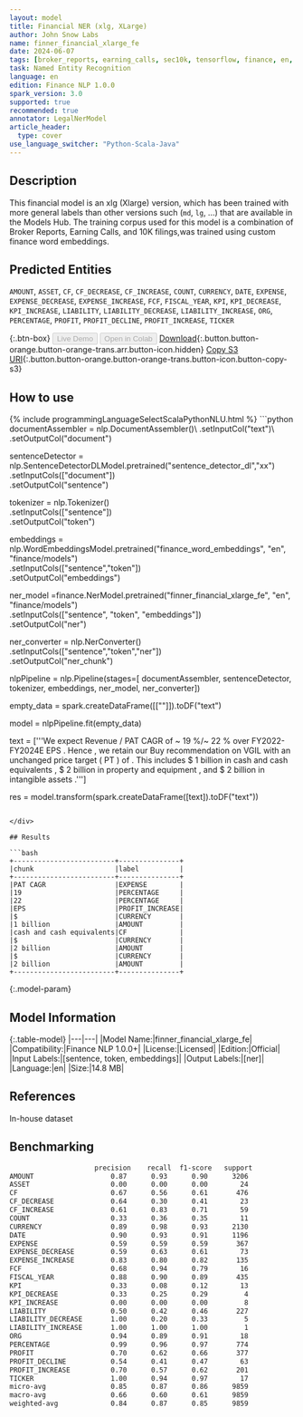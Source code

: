```yaml
---
layout: model
title: Financial NER (xlg, XLarge)
author: John Snow Labs
name: finner_financial_xlarge_fe
date: 2024-06-07
tags: [broker_reports, earning_calls, sec10k, tensorflow, finance, en, licensed]
task: Named Entity Recognition
language: en
edition: Finance NLP 1.0.0
spark_version: 3.0
supported: true
recommended: true
annotator: LegalNerModel
article_header:
  type: cover
use_language_switcher: "Python-Scala-Java"
---
```


## Description

This financial model is an xlg (Xlarge) version, which has been trained with more general labels than other versions such (`md`, `lg`, ...) that are available in the Models Hub. The training corpus used for this model is a combination of Broker Reports, Earning Calls, and 10K filings,was trained using custom finance word embeddings.

## Predicted Entities

`AMOUNT`, `ASSET`, `CF`, `CF_DECREASE`, `CF_INCREASE`, `COUNT`, `CURRENCY`, `DATE`, `EXPENSE`, `EXPENSE_DECREASE`, `EXPENSE_INCREASE`, `FCF`, `FISCAL_YEAR`, `KPI`, `KPI_DECREASE`, `KPI_INCREASE`, `LIABILITY`, `LIABILITY_DECREASE`, `LIABILITY_INCREASE`, `ORG`, `PERCENTAGE`, `PROFIT`, `PROFIT_DECLINE`, `PROFIT_INCREASE`, `TICKER`

{:.btn-box}
<button class="button button-orange" disabled>Live Demo</button>
<button class="button button-orange" disabled>Open in Colab</button>
[Download](https://s3.amazonaws.com/auxdata.johnsnowlabs.com/finance/models/finner_financial_xlarge_fe_en_1.0.0_3.0_1717749730843.zip){:.button.button-orange.button-orange-trans.arr.button-icon.hidden}
[Copy S3 URI](s3://auxdata.johnsnowlabs.com/finance/models/finner_financial_xlarge_fe_en_1.0.0_3.0_1717749730843.zip){:.button.button-orange.button-orange-trans.button-icon.button-copy-s3}

## How to use



<div class="tabs-box" markdown="1">
{% include programmingLanguageSelectScalaPythonNLU.html %}
```python
documentAssembler = nlp.DocumentAssembler()\
        .setInputCol("text")\
        .setOutputCol("document")

sentenceDetector = nlp.SentenceDetectorDLModel.pretrained("sentence_detector_dl","xx")\
        .setInputCols(["document"])\
        .setOutputCol("sentence")

tokenizer = nlp.Tokenizer()\
        .setInputCols(["sentence"])\
        .setOutputCol("token")

embeddings = nlp.WordEmbeddingsModel.pretrained("finance_word_embeddings", "en", "finance/models")\
            .setInputCols(["sentence","token"])\
            .setOutputCol("embeddings")

ner_model =finance.NerModel.pretrained("finner_financial_xlarge_fe", "en", "finance/models")\
      .setInputCols(["sentence", "token", "embeddings"])\
      .setOutputCol("ner")

ner_converter = nlp.NerConverter()\
        .setInputCols(["sentence","token","ner"])\
        .setOutputCol("ner_chunk")

nlpPipeline = nlp.Pipeline(stages=[
        documentAssembler,
        sentenceDetector,
        tokenizer,
        embeddings,
        ner_model,
        ner_converter])

empty_data = spark.createDataFrame([[""]]).toDF("text")

model = nlpPipeline.fit(empty_data)

text = ['''We expect Revenue / PAT CAGR of ~ 19 %/~ 22 % over FY2022-FY2024E EPS . Hence , we retain our Buy recommendation on VGIL with an unchanged price target ( PT ) of . This includes $ 1 billion in cash and cash equivalents , $ 2 billion in property and equipment , and $ 2 billion in intangible assets .''']

res = model.transform(spark.createDataFrame([text]).toDF("text"))
```

</div>

## Results

```bash
+-------------------------+---------------+
|chunk                    |label          |
+-------------------------+---------------+
|PAT CAGR                 |EXPENSE        |
|19                       |PERCENTAGE     |
|22                       |PERCENTAGE     |
|EPS                      |PROFIT_INCREASE|
|$                        |CURRENCY       |
|1 billion                |AMOUNT         |
|cash and cash equivalents|CF             |
|$                        |CURRENCY       |
|2 billion                |AMOUNT         |
|$                        |CURRENCY       |
|2 billion                |AMOUNT         |
+-------------------------+---------------+
```

{:.model-param}
## Model Information

{:.table-model}
|---|---|
|Model Name:|finner_financial_xlarge_fe|
|Compatibility:|Finance NLP 1.0.0+|
|License:|Licensed|
|Edition:|Official|
|Input Labels:|[sentence, token, embeddings]|
|Output Labels:|[ner]|
|Language:|en|
|Size:|14.8 MB|

## References

In-house dataset

## Benchmarking

```bash
                     precision    recall  f1-score   support
AMOUNT                   0.87      0.93      0.90      3206
ASSET                    0.00      0.00      0.00        24
CF                       0.67      0.56      0.61       476
CF_DECREASE              0.64      0.30      0.41        23
CF_INCREASE              0.61      0.83      0.71        59
COUNT                    0.33      0.36      0.35        11
CURRENCY                 0.89      0.98      0.93      2130
DATE                     0.90      0.93      0.91      1196
EXPENSE                  0.59      0.59      0.59       367
EXPENSE_DECREASE         0.59      0.63      0.61        73
EXPENSE_INCREASE         0.83      0.80      0.82       135
FCF                      0.68      0.94      0.79        16
FISCAL_YEAR              0.88      0.90      0.89       435
KPI                      0.33      0.08      0.12        13
KPI_DECREASE             0.33      0.25      0.29         4
KPI_INCREASE             0.00      0.00      0.00         8
LIABILITY                0.50      0.42      0.46       227
LIABILITY_DECREASE       1.00      0.20      0.33         5
LIABILITY_INCREASE       1.00      1.00      1.00         1
ORG                      0.94      0.89      0.91        18
PERCENTAGE               0.99      0.96      0.97       774
PROFIT                   0.70      0.62      0.66       377
PROFIT_DECLINE           0.54      0.41      0.47        63
PROFIT_INCREASE          0.70      0.57      0.62       201
TICKER                   1.00      0.94      0.97        17
micro-avg                0.85      0.87      0.86      9859
macro-avg                0.66      0.60      0.61      9859
weighted-avg             0.84      0.87      0.85      9859
```

